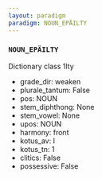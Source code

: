 ```yaml
---
layout: paradigm
paradigm: NOUN_EPÄILTY
---
```

### ` NOUN_EPÄILTY `

Dictionary class 1lty
* grade_dir: weaken
* plurale_tantum: False
* pos: NOUN
* stem_diphthong: None
* stem_vowel: None
* upos: NOUN
* harmony: front
* kotus_av: I
* kotus_tn: 1
* clitics: False
* possessive: False

